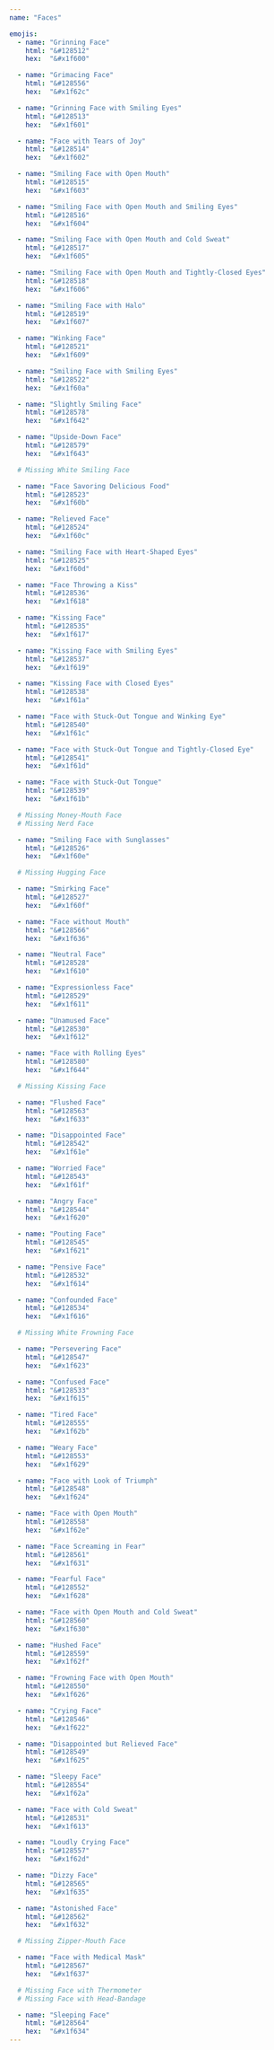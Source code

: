 ```yaml
---
name: "Faces"

emojis:
  - name: "Grinning Face"
    html: "&#128512"
    hex:  "&#x1f600"

  - name: "Grimacing Face"
    html: "&#128556"
    hex:  "&#x1f62c"

  - name: "Grinning Face with Smiling Eyes"
    html: "&#128513"
    hex:  "&#x1f601"

  - name: "Face with Tears of Joy"
    html: "&#128514"
    hex:  "&#x1f602"

  - name: "Smiling Face with Open Mouth"
    html: "&#128515"
    hex:  "&#x1f603"

  - name: "Smiling Face with Open Mouth and Smiling Eyes"
    html: "&#128516"
    hex:  "&#x1f604"

  - name: "Smiling Face with Open Mouth and Cold Sweat"
    html: "&#128517"
    hex:  "&#x1f605"

  - name: "Smiling Face with Open Mouth and Tightly-Closed Eyes"
    html: "&#128518"
    hex:  "&#x1f606"

  - name: "Smiling Face with Halo"
    html: "&#128519"
    hex:  "&#x1f607"

  - name: "Winking Face"
    html: "&#128521"
    hex:  "&#x1f609"

  - name: "Smiling Face with Smiling Eyes"
    html: "&#128522"
    hex:  "&#x1f60a"

  - name: "Slightly Smiling Face"
    html: "&#128578"
    hex:  "&#x1f642"

  - name: "Upside-Down Face"
    html: "&#128579"
    hex:  "&#x1f643"

  # Missing White Smiling Face

  - name: "Face Savoring Delicious Food"
    html: "&#128523"
    hex:  "&#x1f60b"

  - name: "Relieved Face"
    html: "&#128524"
    hex:  "&#x1f60c"

  - name: "Smiling Face with Heart-Shaped Eyes"
    html: "&#128525"
    hex:  "&#x1f60d"

  - name: "Face Throwing a Kiss"
    html: "&#128536"
    hex:  "&#x1f618"

  - name: "Kissing Face"
    html: "&#128535"
    hex:  "&#x1f617"

  - name: "Kissing Face with Smiling Eyes"
    html: "&#128537"
    hex:  "&#x1f619"

  - name: "Kissing Face with Closed Eyes"
    html: "&#128538"
    hex:  "&#x1f61a"

  - name: "Face with Stuck-Out Tongue and Winking Eye"
    html: "&#128540"
    hex:  "&#x1f61c"

  - name: "Face with Stuck-Out Tongue and Tightly-Closed Eye"
    html: "&#128541"
    hex:  "&#x1f61d"

  - name: "Face with Stuck-Out Tongue"
    html: "&#128539"
    hex:  "&#x1f61b"

  # Missing Money-Mouth Face
  # Missing Nerd Face

  - name: "Smiling Face with Sunglasses"
    html: "&#128526"
    hex:  "&#x1f60e"

  # Missing Hugging Face

  - name: "Smirking Face"
    html: "&#128527"
    hex:  "&#x1f60f"

  - name: "Face without Mouth"
    html: "&#128566"
    hex:  "&#x1f636"

  - name: "Neutral Face"
    html: "&#128528"
    hex:  "&#x1f610"

  - name: "Expressionless Face"
    html: "&#128529"
    hex:  "&#x1f611"

  - name: "Unamused Face"
    html: "&#128530"
    hex:  "&#x1f612"

  - name: "Face with Rolling Eyes"
    html: "&#128580"
    hex:  "&#x1f644"

  # Missing Kissing Face

  - name: "Flushed Face"
    html: "&#128563"
    hex:  "&#x1f633"

  - name: "Disappointed Face"
    html: "&#128542"
    hex:  "&#x1f61e"

  - name: "Worried Face"
    html: "&#128543"
    hex:  "&#x1f61f"

  - name: "Angry Face"
    html: "&#128544"
    hex:  "&#x1f620"

  - name: "Pouting Face"
    html: "&#128545"
    hex:  "&#x1f621"

  - name: "Pensive Face"
    html: "&#128532"
    hex:  "&#x1f614"

  - name: "Confounded Face"
    html: "&#128534"
    hex:  "&#x1f616"

  # Missing White Frowning Face

  - name: "Persevering Face"
    html: "&#128547"
    hex:  "&#x1f623"

  - name: "Confused Face"
    html: "&#128533"
    hex:  "&#x1f615"

  - name: "Tired Face"
    html: "&#128555"
    hex:  "&#x1f62b"

  - name: "Weary Face"
    html: "&#128553"
    hex:  "&#x1f629"

  - name: "Face with Look of Triumph"
    html: "&#128548"
    hex:  "&#x1f624"

  - name: "Face with Open Mouth"
    html: "&#128558"
    hex:  "&#x1f62e"

  - name: "Face Screaming in Fear"
    html: "&#128561"
    hex:  "&#x1f631"

  - name: "Fearful Face"
    html: "&#128552"
    hex:  "&#x1f628"

  - name: "Face with Open Mouth and Cold Sweat"
    html: "&#128560"
    hex:  "&#x1f630"

  - name: "Hushed Face"
    html: "&#128559"
    hex:  "&#x1f62f"

  - name: "Frowning Face with Open Mouth"
    html: "&#128550"
    hex:  "&#x1f626"

  - name: "Crying Face"
    html: "&#128546"
    hex:  "&#x1f622"

  - name: "Disappointed but Relieved Face"
    html: "&#128549"
    hex:  "&#x1f625"

  - name: "Sleepy Face"
    html: "&#128554"
    hex:  "&#x1f62a"

  - name: "Face with Cold Sweat"
    html: "&#128531"
    hex:  "&#x1f613"

  - name: "Loudly Crying Face"
    html: "&#128557"
    hex:  "&#x1f62d"

  - name: "Dizzy Face"
    html: "&#128565"
    hex:  "&#x1f635"

  - name: "Astonished Face"
    html: "&#128562"
    hex:  "&#x1f632"

  # Missing Zipper-Mouth Face

  - name: "Face with Medical Mask"
    html: "&#128567"
    hex:  "&#x1f637"

  # Missing Face with Thermometer
  # Missing Face with Head-Bandage

  - name: "Sleeping Face"
    html: "&#128564"
    hex:  "&#x1f634"
---
```

